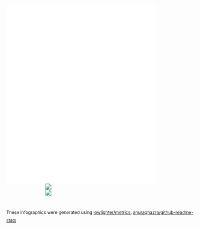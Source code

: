 <!--
**pulnip/pulnip** is a ✨ _special_ ✨ repository because its `README.md` (this file) appears on your GitHub profile.

Here are some ideas to get you started:

- 🔭 I’m currently working on ...
- 🌱 I’m currently learning ...
- 👯 I’m looking to collaborate on ...
- 🤔 I’m looking for help with ...
- 💬 Ask me about ...
- 📫 How to reach me: ...
- 😄 Pronouns: ...
- ⚡ Fun fact: ...
-->

[<img align="left" width="400" src="/github-metrics.svg" alt="Metrics">](https://github.com/lowlighter/metrics)
[<img align="right" width="400" src="https://github-readme-stats.vercel.app/api?username=pulnip">](https://github.com/anuraghazra/github-readme-stats)
[<img align="right" width="400" src="https://github-readme-stats.vercel.app/api/top-langs/?username=pulnip&langs_count=6&layout=compact">](https://github.com/anuraghazra/github-readme-stats)

[<img width="100%" height="1" src="/placeholder.svg">](#)

<sub>These infographics were generated using [lowlighter/metrics](https://github.com/lowlighter/metrics), [anuraghazra/github-readme-stats](https://github.com/anuraghazra/github-readme-stats)</sub>
